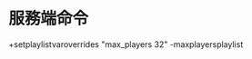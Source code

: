 <!--
 * @Author: HK560
 * @Date: 2021-12-31 16:00:49
 * @LastEditTime: 2021-12-31 16:06:38
 * @LastEditors: HK560
 * @Description:
 * @FilePath: \NorthStarCN_WIKI\Doc\cliForServer.md
-->
# 服務端命令
+setplaylistvaroverrides "max_players 32" -maxplayersplaylist